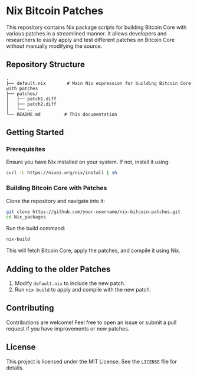 # Nix Bitcoin Patches

This repository contains Nix package scripts for building Bitcoin Core with various patches in a streamlined manner. It allows developers and researchers to easily apply and test different patches on Bitcoin Core without manually modifying the source.

## Repository Structure
```
.
├── default.nix        # Main Nix expression for building Bitcoin Core with patches
├── patches/           
│   ├── patch1.diff   
│   ├── patch2.diff    
│   └── ...
└── README.md         # This documentation
```

## Getting Started
### Prerequisites
Ensure you have Nix installed on your system. If not, install it using:
```sh
curl -L https://nixos.org/nix/install | sh
```

### Building Bitcoin Core with Patches
Clone the repository and navigate into it:
```sh
git clone https://github.com/your-username/nix-bitcoin-patches.git
cd Nix_packages
```

Run the build command:
```sh
nix-build
```
This will fetch Bitcoin Core, apply the patches, and compile it using Nix.

## Adding to the older Patches
1. Modify `default.nix` to include the new patch.
2. Run `nix-build` to apply and compile with the new patch.

## Contributing
Contributions are welcome! Feel free to open an issue or submit a pull request if you have improvements or new patches.

## License
This project is licensed under the MIT License. See the `LICENSE` file for details.

